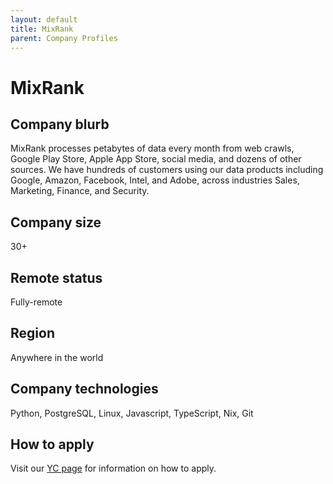 ```yaml
---
layout: default
title: MixRank
parent: Company Profiles
---
```


# MixRank

## Company blurb

MixRank processes petabytes of data every month from web crawls, Google Play Store, Apple App Store, social media, and dozens of other sources. We have hundreds of customers using our data products including Google, Amazon, Facebook, Intel, and Adobe, across industries Sales, Marketing, Finance, and Security.

## Company size

30+

## Remote status

Fully-remote

## Region

Anywhere in the world

## Company technologies

Python, PostgreSQL, Linux, Javascript, TypeScript, Nix, Git

## How to apply

Visit our [YC page](https://www.ycombinator.com/companies/mixrank) for information on how to apply.
